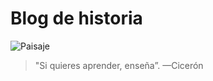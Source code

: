# Blog de historia
![Paisaje](https://cdn.pixabay.com/photo/2012/08/27/14/19/evening-55067_960_720.png "Paisaje")
> "Si quieres aprender, enseña”. —Cicerón